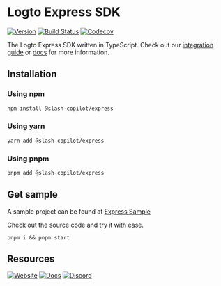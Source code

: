 # Logto Express SDK
[![Version](https://img.shields.io/npm/v/@slash-copilot/express)](https://www.npmjs.com/package/@slash-copilot/express)
[![Build Status](https://github.com/logto-io/js/actions/workflows/main.yml/badge.svg)](https://github.com/logto-io/js/actions/workflows/main.yml)
[![Codecov](https://img.shields.io/codecov/c/github/logto-io/js)](https://app.codecov.io/gh/logto-io/js?branch=master)

The Logto Express SDK written in TypeScript. Check out our [integration guide](https://docs.logto.io/docs/recipes/integrate-logto/express) or [docs](https://docs.logto.io/sdk/JavaScript/express/) for more information.

## Installation

### Using npm

```bash
npm install @slash-copilot/express
```

### Using yarn

```bash
yarn add @slash-copilot/express
```

### Using pnpm

```bash
pnpm add @slash-copilot/express
```

## Get sample

A sample project can be found at [Express Sample](https://github.com/logto-io/js/tree/master/packages/express-sample)

Check out the source code and try it with ease.

```
pnpm i && pnpm start
```

## Resources

[![Website](https://img.shields.io/badge/website-logto.io-8262F8.svg)](https://logto.io/)
[![Docs](https://img.shields.io/badge/docs-logto.io-green.svg)](https://docs.logto.io/sdk/JavaScript/express/)
[![Discord](https://img.shields.io/discord/965845662535147551?logo=discord&logoColor=ffffff&color=7389D8&cacheSeconds=600)](https://discord.gg/UEPaF3j5e6)
